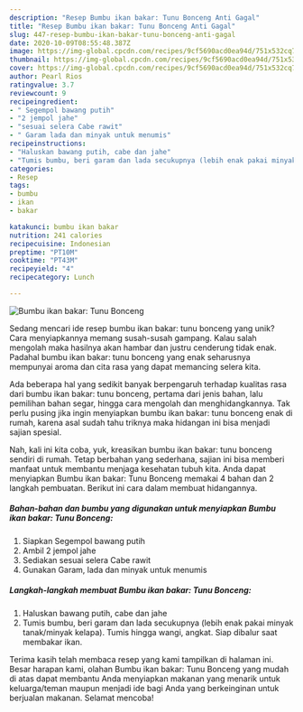 ```yaml
---
description: "Resep Bumbu ikan bakar: Tunu Bonceng Anti Gagal"
title: "Resep Bumbu ikan bakar: Tunu Bonceng Anti Gagal"
slug: 447-resep-bumbu-ikan-bakar-tunu-bonceng-anti-gagal
date: 2020-10-09T08:55:48.387Z
image: https://img-global.cpcdn.com/recipes/9cf5690acd0ea94d/751x532cq70/bumbu-ikan-bakar-tunu-bonceng-foto-resep-utama.jpg
thumbnail: https://img-global.cpcdn.com/recipes/9cf5690acd0ea94d/751x532cq70/bumbu-ikan-bakar-tunu-bonceng-foto-resep-utama.jpg
cover: https://img-global.cpcdn.com/recipes/9cf5690acd0ea94d/751x532cq70/bumbu-ikan-bakar-tunu-bonceng-foto-resep-utama.jpg
author: Pearl Rios
ratingvalue: 3.7
reviewcount: 9
recipeingredient:
- " Segempol bawang putih"
- "2 jempol jahe"
- "sesuai selera Cabe rawit"
- " Garam lada dan minyak untuk menumis"
recipeinstructions:
- "Haluskan bawang putih, cabe dan jahe"
- "Tumis bumbu, beri garam dan lada secukupnya (lebih enak pakai minyak tanak/minyak kelapa). Tumis hingga wangi, angkat. Siap dibalur saat membakar ikan."
categories:
- Resep
tags:
- bumbu
- ikan
- bakar

katakunci: bumbu ikan bakar 
nutrition: 241 calories
recipecuisine: Indonesian
preptime: "PT10M"
cooktime: "PT43M"
recipeyield: "4"
recipecategory: Lunch

---
```



![Bumbu ikan bakar: Tunu Bonceng](https://img-global.cpcdn.com/recipes/9cf5690acd0ea94d/751x532cq70/bumbu-ikan-bakar-tunu-bonceng-foto-resep-utama.jpg)

Sedang mencari ide resep bumbu ikan bakar: tunu bonceng yang unik? Cara menyiapkannya memang susah-susah gampang. Kalau salah mengolah maka hasilnya akan hambar dan justru cenderung tidak enak. Padahal bumbu ikan bakar: tunu bonceng yang enak seharusnya mempunyai aroma dan cita rasa yang dapat memancing selera kita.

Ada beberapa hal yang sedikit banyak berpengaruh terhadap kualitas rasa dari bumbu ikan bakar: tunu bonceng, pertama dari jenis bahan, lalu pemilihan bahan segar, hingga cara mengolah dan menghidangkannya. Tak perlu pusing jika ingin menyiapkan bumbu ikan bakar: tunu bonceng enak di rumah, karena asal sudah tahu triknya maka hidangan ini bisa menjadi sajian spesial.




Nah, kali ini kita coba, yuk, kreasikan bumbu ikan bakar: tunu bonceng sendiri di rumah. Tetap berbahan yang sederhana, sajian ini bisa memberi manfaat untuk membantu menjaga kesehatan tubuh kita. Anda dapat menyiapkan Bumbu ikan bakar: Tunu Bonceng memakai 4 bahan dan 2 langkah pembuatan. Berikut ini cara dalam membuat hidangannya.

<!--inarticleads1-->

##### Bahan-bahan dan bumbu yang digunakan untuk menyiapkan Bumbu ikan bakar: Tunu Bonceng:

1. Siapkan  Segempol bawang putih
1. Ambil 2 jempol jahe
1. Sediakan sesuai selera Cabe rawit
1. Gunakan  Garam, lada dan minyak untuk menumis




<!--inarticleads2-->

##### Langkah-langkah membuat Bumbu ikan bakar: Tunu Bonceng:

1. Haluskan bawang putih, cabe dan jahe
1. Tumis bumbu, beri garam dan lada secukupnya (lebih enak pakai minyak tanak/minyak kelapa). Tumis hingga wangi, angkat. Siap dibalur saat membakar ikan.




Terima kasih telah membaca resep yang kami tampilkan di halaman ini. Besar harapan kami, olahan Bumbu ikan bakar: Tunu Bonceng yang mudah di atas dapat membantu Anda menyiapkan makanan yang menarik untuk keluarga/teman maupun menjadi ide bagi Anda yang berkeinginan untuk berjualan makanan. Selamat mencoba!
